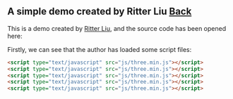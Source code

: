 ## A simple demo created by Ritter Liu [Back](./../VR.md)

This is a demo created by [Ritter Liu](https://github.com/ritterliu), and the source code has been opened here:

Firstly, we can see that the author has loaded some script files:

```html
<script type="text/javascript" src="js/three.min.js"></script>
<script type="text/javascript" src="js/three.min.js"></script>
<script type="text/javascript" src="js/three.min.js"></script>
<script type="text/javascript" src="js/three.min.js"></script>
<script type="text/javascript" src="js/three.min.js"></script>
```
